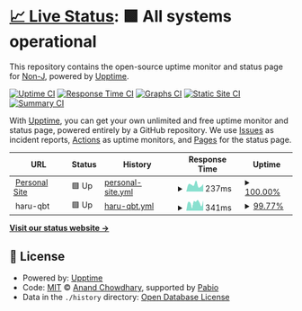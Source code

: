 # [📈 Live Status](https://status.jirawut.com): <!--live status--> **🟩 All systems operational**

This repository contains the open-source uptime monitor and status page for [Non-J](https://jirawut.com), powered by [Upptime](https://github.com/upptime/upptime).

[![Uptime CI](https://github.com/Non-J/upptime/workflows/Uptime%20CI/badge.svg)](https://github.com/Non-J/upptime/actions?query=workflow%3A%22Uptime+CI%22)
[![Response Time CI](https://github.com/Non-J/upptime/workflows/Response%20Time%20CI/badge.svg)](https://github.com/Non-J/upptime/actions?query=workflow%3A%22Response+Time+CI%22)
[![Graphs CI](https://github.com/Non-J/upptime/workflows/Graphs%20CI/badge.svg)](https://github.com/Non-J/upptime/actions?query=workflow%3A%22Graphs+CI%22)
[![Static Site CI](https://github.com/Non-J/upptime/workflows/Static%20Site%20CI/badge.svg)](https://github.com/Non-J/upptime/actions?query=workflow%3A%22Static+Site+CI%22)
[![Summary CI](https://github.com/Non-J/upptime/workflows/Summary%20CI/badge.svg)](https://github.com/Non-J/upptime/actions?query=workflow%3A%22Summary+CI%22)

With [Upptime](https://upptime.js.org), you can get your own unlimited and free uptime monitor and status page, powered entirely by a GitHub repository. We use [Issues](https://github.com/Non-J/upptime/issues) as incident reports, [Actions](https://github.com/Non-J/upptime/actions) as uptime monitors, and [Pages](https://status.jirawut.com) for the status page.

<!--start: status pages-->
<!-- This summary is generated by Upptime (https://github.com/upptime/upptime) -->
<!-- Do not edit this manually, your changes will be overwritten -->
<!-- prettier-ignore -->
| URL | Status | History | Response Time | Uptime |
| --- | ------ | ------- | ------------- | ------ |
| <img alt="" src="https://icons.duckduckgo.com/ip3/jirawut.com.ico" height="13"> [Personal Site](https://jirawut.com) | 🟩 Up | [personal-site.yml](https://github.com/Non-J/upptime/commits/HEAD/history/personal-site.yml) | <details><summary><img alt="Response time graph" src="./graphs/personal-site/response-time-week.png" height="20"> 237ms</summary><br><a href="https://status.jirawut.com/history/personal-site"><img alt="Response time 213" src="https://img.shields.io/endpoint?url=https%3A%2F%2Fraw.githubusercontent.com%2FNon-J%2Fupptime%2FHEAD%2Fapi%2Fpersonal-site%2Fresponse-time.json"></a><br><a href="https://status.jirawut.com/history/personal-site"><img alt="24-hour response time 259" src="https://img.shields.io/endpoint?url=https%3A%2F%2Fraw.githubusercontent.com%2FNon-J%2Fupptime%2FHEAD%2Fapi%2Fpersonal-site%2Fresponse-time-day.json"></a><br><a href="https://status.jirawut.com/history/personal-site"><img alt="7-day response time 237" src="https://img.shields.io/endpoint?url=https%3A%2F%2Fraw.githubusercontent.com%2FNon-J%2Fupptime%2FHEAD%2Fapi%2Fpersonal-site%2Fresponse-time-week.json"></a><br><a href="https://status.jirawut.com/history/personal-site"><img alt="30-day response time 207" src="https://img.shields.io/endpoint?url=https%3A%2F%2Fraw.githubusercontent.com%2FNon-J%2Fupptime%2FHEAD%2Fapi%2Fpersonal-site%2Fresponse-time-month.json"></a><br><a href="https://status.jirawut.com/history/personal-site"><img alt="1-year response time 213" src="https://img.shields.io/endpoint?url=https%3A%2F%2Fraw.githubusercontent.com%2FNon-J%2Fupptime%2FHEAD%2Fapi%2Fpersonal-site%2Fresponse-time-year.json"></a></details> | <details><summary><a href="https://status.jirawut.com/history/personal-site">100.00%</a></summary><a href="https://status.jirawut.com/history/personal-site"><img alt="All-time uptime 100.00%" src="https://img.shields.io/endpoint?url=https%3A%2F%2Fraw.githubusercontent.com%2FNon-J%2Fupptime%2FHEAD%2Fapi%2Fpersonal-site%2Fuptime.json"></a><br><a href="https://status.jirawut.com/history/personal-site"><img alt="24-hour uptime 100.00%" src="https://img.shields.io/endpoint?url=https%3A%2F%2Fraw.githubusercontent.com%2FNon-J%2Fupptime%2FHEAD%2Fapi%2Fpersonal-site%2Fuptime-day.json"></a><br><a href="https://status.jirawut.com/history/personal-site"><img alt="7-day uptime 100.00%" src="https://img.shields.io/endpoint?url=https%3A%2F%2Fraw.githubusercontent.com%2FNon-J%2Fupptime%2FHEAD%2Fapi%2Fpersonal-site%2Fuptime-week.json"></a><br><a href="https://status.jirawut.com/history/personal-site"><img alt="30-day uptime 100.00%" src="https://img.shields.io/endpoint?url=https%3A%2F%2Fraw.githubusercontent.com%2FNon-J%2Fupptime%2FHEAD%2Fapi%2Fpersonal-site%2Fuptime-month.json"></a><br><a href="https://status.jirawut.com/history/personal-site"><img alt="1-year uptime 100.00%" src="https://img.shields.io/endpoint?url=https%3A%2F%2Fraw.githubusercontent.com%2FNon-J%2Fupptime%2FHEAD%2Fapi%2Fpersonal-site%2Fuptime-year.json"></a></details>
| <img alt="" src="https://icons.duckduckgo.com/ip3/null.ico" height="13"> haru-qbt | 🟩 Up | [haru-qbt.yml](https://github.com/Non-J/upptime/commits/HEAD/history/haru-qbt.yml) | <details><summary><img alt="Response time graph" src="./graphs/haru-qbt/response-time-week.png" height="20"> 341ms</summary><br><a href="https://status.jirawut.com/history/haru-qbt"><img alt="Response time 354" src="https://img.shields.io/endpoint?url=https%3A%2F%2Fraw.githubusercontent.com%2FNon-J%2Fupptime%2FHEAD%2Fapi%2Fharu-qbt%2Fresponse-time.json"></a><br><a href="https://status.jirawut.com/history/haru-qbt"><img alt="24-hour response time 432" src="https://img.shields.io/endpoint?url=https%3A%2F%2Fraw.githubusercontent.com%2FNon-J%2Fupptime%2FHEAD%2Fapi%2Fharu-qbt%2Fresponse-time-day.json"></a><br><a href="https://status.jirawut.com/history/haru-qbt"><img alt="7-day response time 341" src="https://img.shields.io/endpoint?url=https%3A%2F%2Fraw.githubusercontent.com%2FNon-J%2Fupptime%2FHEAD%2Fapi%2Fharu-qbt%2Fresponse-time-week.json"></a><br><a href="https://status.jirawut.com/history/haru-qbt"><img alt="30-day response time 343" src="https://img.shields.io/endpoint?url=https%3A%2F%2Fraw.githubusercontent.com%2FNon-J%2Fupptime%2FHEAD%2Fapi%2Fharu-qbt%2Fresponse-time-month.json"></a><br><a href="https://status.jirawut.com/history/haru-qbt"><img alt="1-year response time 354" src="https://img.shields.io/endpoint?url=https%3A%2F%2Fraw.githubusercontent.com%2FNon-J%2Fupptime%2FHEAD%2Fapi%2Fharu-qbt%2Fresponse-time-year.json"></a></details> | <details><summary><a href="https://status.jirawut.com/history/haru-qbt">99.77%</a></summary><a href="https://status.jirawut.com/history/haru-qbt"><img alt="All-time uptime 96.73%" src="https://img.shields.io/endpoint?url=https%3A%2F%2Fraw.githubusercontent.com%2FNon-J%2Fupptime%2FHEAD%2Fapi%2Fharu-qbt%2Fuptime.json"></a><br><a href="https://status.jirawut.com/history/haru-qbt"><img alt="24-hour uptime 100.00%" src="https://img.shields.io/endpoint?url=https%3A%2F%2Fraw.githubusercontent.com%2FNon-J%2Fupptime%2FHEAD%2Fapi%2Fharu-qbt%2Fuptime-day.json"></a><br><a href="https://status.jirawut.com/history/haru-qbt"><img alt="7-day uptime 99.77%" src="https://img.shields.io/endpoint?url=https%3A%2F%2Fraw.githubusercontent.com%2FNon-J%2Fupptime%2FHEAD%2Fapi%2Fharu-qbt%2Fuptime-week.json"></a><br><a href="https://status.jirawut.com/history/haru-qbt"><img alt="30-day uptime 99.95%" src="https://img.shields.io/endpoint?url=https%3A%2F%2Fraw.githubusercontent.com%2FNon-J%2Fupptime%2FHEAD%2Fapi%2Fharu-qbt%2Fuptime-month.json"></a><br><a href="https://status.jirawut.com/history/haru-qbt"><img alt="1-year uptime 96.73%" src="https://img.shields.io/endpoint?url=https%3A%2F%2Fraw.githubusercontent.com%2FNon-J%2Fupptime%2FHEAD%2Fapi%2Fharu-qbt%2Fuptime-year.json"></a></details>

<!--end: status pages-->

[**Visit our status website →**](https://status.jirawut.com)

## 📄 License

- Powered by: [Upptime](https://github.com/upptime/upptime)
- Code: [MIT](./LICENSE) © [Anand Chowdhary](https://anandchowdhary.com), supported by [Pabio](https://pabio.com)
- Data in the `./history` directory: [Open Database License](https://opendatacommons.org/licenses/odbl/1-0/)
